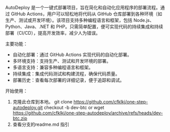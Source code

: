 AutoDeploy 是一个一键式部署项目，旨在简化和自动化应用程序的部署流程。通过 GitHub Actions，用户可以轻松地将代码从 GitHub 仓库部署到各种环境（如生产、测试或开发环境）。该项目支持多种编程语言和框架，包括 Node.js、Python、Java、.NET 和 PHP。只需简单配置，便可实现代码的持续集成和持续部署（CI/CD），提高开发效率，减少人为错误。

主要功能：
- 自动化部署：通过 GitHub Actions 实现代码的自动化部署。
- 多环境支持：支持生产、测试和开发环境的部署。
- 多语言支持：兼容多种编程语言和框架。
- 持续集成：集成代码测试和构建流程，确保代码质量。
- 部署历史：查看每次部署的详细记录，便于追踪和调试。

开始使用：
1. 克隆此仓库到本地。
 git clone https://github.com/cfklkj/one-step-autodeploy.git checkout -b dev-btc
 or wget https://github.com/cfklkj/one-step-autodeploy/archive/refs/heads/dev-btc.zip
2. 查看分支的readme.md 指引

